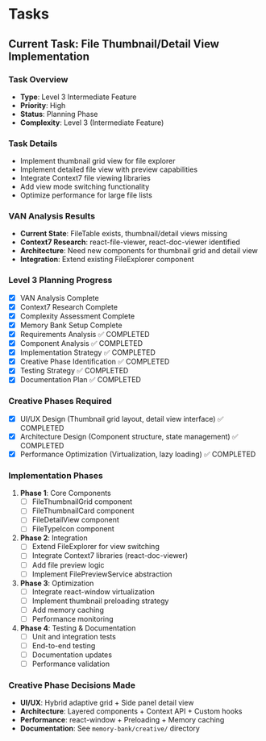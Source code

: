 # Tasks

## Current Task: File Thumbnail/Detail View Implementation

### Task Overview
- **Type**: Level 3 Intermediate Feature
- **Priority**: High
- **Status**: Planning Phase
- **Complexity**: Level 3 (Intermediate Feature)

### Task Details
- Implement thumbnail grid view for file explorer
- Implement detailed file view with preview capabilities
- Integrate Context7 file viewing libraries
- Add view mode switching functionality
- Optimize performance for large file lists

### VAN Analysis Results
- **Current State**: FileTable exists, thumbnail/detail views missing
- **Context7 Research**: react-file-viewer, react-doc-viewer identified
- **Architecture**: Need new components for thumbnail grid and detail view
- **Integration**: Extend existing FileExplorer component

### Level 3 Planning Progress
- [x] VAN Analysis Complete
- [x] Context7 Research Complete
- [x] Complexity Assessment Complete
- [x] Memory Bank Setup Complete
- [x] Requirements Analysis ✅ COMPLETED
- [x] Component Analysis ✅ COMPLETED
- [x] Implementation Strategy ✅ COMPLETED
- [x] Creative Phase Identification ✅ COMPLETED
- [x] Testing Strategy ✅ COMPLETED
- [x] Documentation Plan ✅ COMPLETED

### Creative Phases Required
- [x] UI/UX Design (Thumbnail grid layout, detail view interface) ✅ COMPLETED
- [x] Architecture Design (Component structure, state management) ✅ COMPLETED
- [x] Performance Optimization (Virtualization, lazy loading) ✅ COMPLETED

### Implementation Phases
1. **Phase 1**: Core Components
   - [ ] FileThumbnailGrid component
   - [ ] FileThumbnailCard component
   - [ ] FileDetailView component
   - [ ] FileTypeIcon component
2. **Phase 2**: Integration
   - [ ] Extend FileExplorer for view switching
   - [ ] Integrate Context7 libraries (react-doc-viewer)
   - [ ] Add file preview logic
   - [ ] Implement FilePreviewService abstraction
3. **Phase 3**: Optimization
   - [ ] Integrate react-window virtualization
   - [ ] Implement thumbnail preloading strategy
   - [ ] Add memory caching
   - [ ] Performance monitoring
4. **Phase 4**: Testing & Documentation
   - [ ] Unit and integration tests
   - [ ] End-to-end testing
   - [ ] Documentation updates
   - [ ] Performance validation

### Creative Phase Decisions Made
- **UI/UX**: Hybrid adaptive grid + Side panel detail view
- **Architecture**: Layered components + Context API + Custom hooks
- **Performance**: react-window + Preloading + Memory caching
- **Documentation**: See `memory-bank/creative/` directory